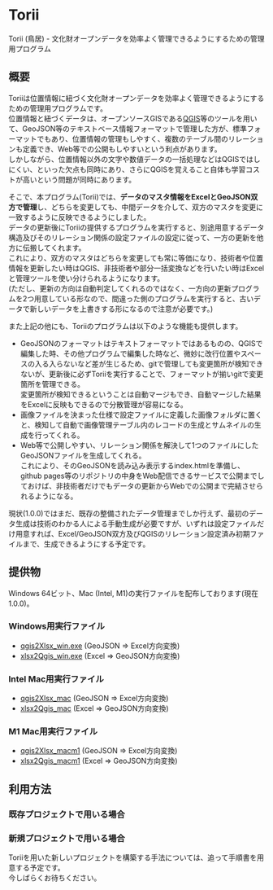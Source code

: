 # Torii
Torii (鳥居) - 文化財オープンデータを効率よく管理できるようにするための管理用プログラム

## 概要

Toriiは位置情報に紐づく文化財オープンデータを効率よく管理できるようにするための管理用プログラムです。  
位置情報と紐づくデータは、オープンソースGISである[QGIS](https://qgis.org/ja/site/index.html)等のツールを用いて、GeoJSON等のテキストベース情報フォーマットで管理した方が、標準フォーマットでもあり、位置情報の管理もしやすく、複数のテーブル間のリレーションも定義でき、Web等での公開もしやすいという利点があります。  
しかしながら、位置情報以外の文字や数値データの一括処理などはQGISではしにくい、といった欠点も同時にあり、さらにQGISを覚えること自体も学習コストが高いという問題が同時にあります。

そこで、本プログラム(Torii)では、**データのマスタ情報をExcelとGeoJSON双方で管理**し、どちらを変更しても、中間データを介して、双方のマスタを変更に一致するように反映できるようにしました。  
データの更新後にToriiの提供するプログラムを実行すると、別途用意するデータ構造及びそのリレーション関係の設定ファイルの設定に従って、一方の更新を他方に伝搬してくれます。  
これにより、双方のマスタはどちらを変更しても常に等価になり、技術者や位置情報を更新したい時はQGIS、非技術者や部分一括変換などを行いたい時はExcelと管理ツールを使い分けられるようになります。  
(ただし、更新の方向は自動判定してくれるのではなく、一方向の更新プログラムを2つ用意している形なので、間違った側のプログラムを実行すると、古いデータで新しいデータを上書きする形になるので注意が必要です。)

また上記の他にも、Toriiのプログラムは以下のような機能も提供します。

* GeoJSONのフォーマットはテキストフォーマットではあるものの、QGISで編集した時、その他プログラムで編集した時など、微妙に改行位置やスペースの入る入らないなど差が生じるため、gitで管理しても変更箇所が検知できないが、更新後に必ずToriiを実行することで、フォーマットが揃いgitで変更箇所を管理できる。  
変更箇所が検知できるということは自動マージもでき、自動マージした結果をExcelに反映もできるので分散管理が容易になる。
* 画像ファイルを決まった仕様で設定ファイルに定義した画像フォルダに置くと、検知して自動で画像管理テーブル内のレコードの生成とサムネイルの生成を行ってくれる。
* Web等で公開しやすい、リレーション関係を解決して1つのファイルにしたGeoJSONファイルを生成してくれる。  
これにより、そのGeoJSONを読み込み表示するindex.htmlを準備し、github pages等のリポジトリの中身をWeb配信できるサービスで公開までしておけば、非技術者だけでもデータの更新からWebでの公開まで完結させられるようになる。

現状(1.0.0)ではまだ、既存の整備されたデータ管理までしか行えず、最初のデータ生成は技術のわかる人による手動生成が必要ですが、いずれは設定ファイルだけ用意すれば、Excel/GeoJSON双方及びQGISのリレーション設定済み初期ファイルまで、生成できるようにする予定です。

## 提供物

Windows 64ビット、Mac (Intel, M1)の実行ファイルを配布しております(現在 1.0.0)。  

### Windows用実行ファイル

* [qgis2Xlsx_win.exe](https://github.com/code4history/Torii/releases/download/v1.0.0/qgis2Xlsx_win.exe) (GeoJSON => Excel方向変換)
* [xlsx2Qgis_win.exe](https://github.com/code4history/Torii/releases/download/v1.0.0/xlsx2Qgis_win.exe) (Excel => GeoJSON方向変換)

### Intel Mac用実行ファイル

* [qgis2Xlsx_mac](https://github.com/code4history/Torii/releases/download/v1.0.0/qgis2Xlsx_mac) (GeoJSON => Excel方向変換)
* [xlsx2Qgis_mac](https://github.com/code4history/Torii/releases/download/v1.0.0/xlsx2Qgis_mac) (Excel => GeoJSON方向変換)

### M1 Mac用実行ファイル

* [qgis2Xlsx_macm1](https://github.com/code4history/Torii/releases/download/v1.0.0/qgis2Xlsx_macm1) (GeoJSON => Excel方向変換)
* [xlsx2Qgis_macm1](https://github.com/code4history/Torii/releases/download/v1.0.0/xlsx2Qgis_macm1) (Excel => GeoJSON方向変換)

## 利用方法

### 既存プロジェクトで用いる場合


### 新規プロジェクトで用いる場合

Toriiを用いた新しいプロジェクトを構築する手法については、追って手順書を用意する予定です。  
今しばらくお待ちください。


